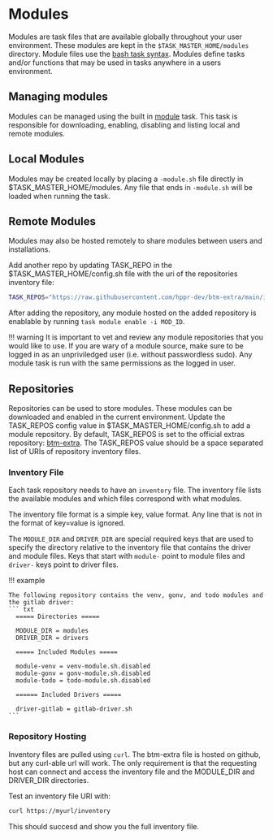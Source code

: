 # Modules

Modules are task files that are available globally throughout your user environment.
These modules are kept in the `$TASK_MASTER_HOME/modules` directory.
Module files use the [bash task syntax](https://bash-task-master.readthedocs.io/en/latest/drivers/#bash-driver).
Modules define tasks and/or functions that may be used in tasks anywhere in a users environment.

## Managing modules

Modules can be managed using the built in [module](https://bash-task-master.readthedocs.io/en/latest/built_in_tasks/#module) task.
This task is responsible for downloading, enabling, disabling and listing local and remote modules.

## Local Modules

Modules may be created locally by placing a `-module.sh` file directly in $TASK_MASTER_HOME/modules.
Any file that ends in `-module.sh` will be loaded when running the task.


## Remote Modules

Modules may also be hosted remotely to share modules between users and installations.

Add another repo by updating TASK_REPO in the $TASK_MASTER_HOME/config.sh file with the uri of the repositories inventory file:

``` bash
TASK_REPOS="https://raw.githubusercontent.com/hppr-dev/btm-extra/main/inventory https://myrepo/inventry"
```

After adding the repository, any module hosted on the added repository is enablable by running ` task module enable -i MOD_ID `.

!!! warning
    It is important to vet and review any module repositories that you would like to use.
    If you are wary of a module source, make sure to be logged in as an unpriviledged user (i.e. without passwordless sudo).
    Any module task is run with the same permissions as the logged in user.

## Repositories

Repositories can be used to store modules.
These modules can be downloaded and enabled in the current environment.
Update the TASK_REPOS config value in $TASK_MASTER_HOME/config.sh to add a module repository.
By default, TASK_REPOS is set to the official extras repository: [btm-extra](https://github.com/hppr-dev/btm-extra).
The TASK_REPOS value should be a space separated list of URIs of repository inventory files.


### Inventory File

Each task repository needs to have an `inventory` file.
The inventory file lists the available modules and which files correspond with what modules.

The inventory file format is a simple key, value format.
Any line that is not in the format of key=value is ignored.

The `MODULE_DIR` and `DRIVER_DIR` are special required keys that are used to specify the directory relative to the inventory file that contains the driver and module files.
Keys that start with `module-` point to module files and `driver-` keys point to driver files.


!!! example

    The following repository contains the venv, gonv, and todo modules and the gitlab driver:
    ``` txt
      ===== Directories =====
      
      MODULE_DIR = modules
      DRIVER_DIR = drivers
      
      ===== Included Modules =====
      
      module-venv = venv-module.sh.disabled
      module-gonv = gonv-module.sh.disabled
      module-todo = todo-module.sh.disabled
      
      ====== Included Drivers =====
      
      driver-gitlab = gitlab-driver.sh
    ```

### Repository Hosting

Inventory files are pulled using `curl`.
The btm-extra file is hosted on github, but any curl-able url will work.
The only requirement is that the requesting host can connect and access the inventory file and the MODULE_DIR and DRIVER_DIR directories.

Test an inventory file URI with:

``` bash
curl https://myurl/inventory
```

This should succesd and show you the full inventory file.

